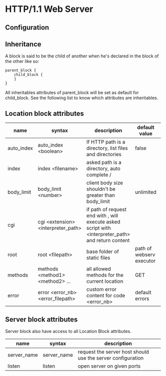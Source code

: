 # HTTP/1.1 Web Server

## Configuration

## Inheritance

A block is said to be the child of another when he's declared in the block of the other like so:
```
parent_block {
	child_block {
	}
}
```

All inheritables attributes of parent_block will be set as default for child_block.
See the following list to know which attributes are inheritables.


## Location block attributes

| name | syntax | description | default value | inherited |
| ---- | ------ | ----------- | ------------- | --------- |
| auto_index | auto_index \<boolean> | If HTTP path is a directory, list files and directories | false | yes |
| index | index \<filename> | asked path is a directory, auto complete <directory>/<filename> | | no |
| body_limit | body_limit \<number> | client body size shouldn't be greater than body_limit | unlimited | yes |
| cgi | cgi \<extension> <interpreter_path> | if path of request end with <extension>, will execute asked script with <interpreter_path> and return content |  | yes |
| root | root \<filepath> | base folder of static files | path of webserv executor | yes |
| methods | methods \<method1> \<method2> ... | all allowed methods for the current location | GET | yes |
| error | error \<error_nb> \<error_filepath> | custom error content for code <error_nb> | default errors | no |

## Server block attributes

Server block also have access to all Location Block attributes.

| name | syntax | description |
| ---- | ------ | ----------- |
| server_name | server_name <host> | request the server host should use the server configuration |
| listen | listen <port1> <port2> | open server on given ports |
